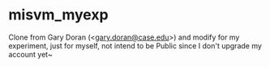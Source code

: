 # misvm_myexp
Clone from Gary Doran (&lt;gary.doran@case.edu>) and modify for my experiment, just for myself, not intend to be Public since I don't upgrade my account yet~

